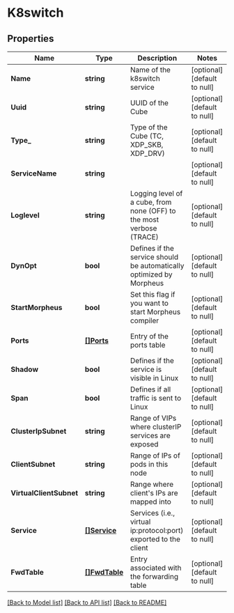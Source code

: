 # K8switch

## Properties
Name | Type | Description | Notes
------------ | ------------- | ------------- | -------------
**Name** | **string** | Name of the k8switch service | [optional] [default to null]
**Uuid** | **string** | UUID of the Cube | [optional] [default to null]
**Type_** | **string** | Type of the Cube (TC, XDP_SKB, XDP_DRV) | [optional] [default to null]
**ServiceName** | **string** |  | [optional] [default to null]
**Loglevel** | **string** | Logging level of a cube, from none (OFF) to the most verbose (TRACE) | [optional] [default to null]
**DynOpt** | **bool** | Defines if the service should be automatically optimized by Morpheus | [optional] [default to null]
**StartMorpheus** | **bool** | Set this flag if you want to start Morpheus compiler | [optional] [default to null]
**Ports** | [**[]Ports**](Ports.md) | Entry of the ports table | [optional] [default to null]
**Shadow** | **bool** | Defines if the service is visible in Linux | [optional] [default to null]
**Span** | **bool** | Defines if all traffic is sent to Linux | [optional] [default to null]
**ClusterIpSubnet** | **string** | Range of VIPs where clusterIP services are exposed | [optional] [default to null]
**ClientSubnet** | **string** | Range of IPs of pods in this node | [optional] [default to null]
**VirtualClientSubnet** | **string** | Range where client&#39;s IPs are mapped into | [optional] [default to null]
**Service** | [**[]Service**](Service.md) | Services (i.e., virtual ip:protocol:port) exported to the client | [optional] [default to null]
**FwdTable** | [**[]FwdTable**](FwdTable.md) | Entry associated with the forwarding table | [optional] [default to null]

[[Back to Model list]](../README.md#documentation-for-models) [[Back to API list]](../README.md#documentation-for-api-endpoints) [[Back to README]](../README.md)


